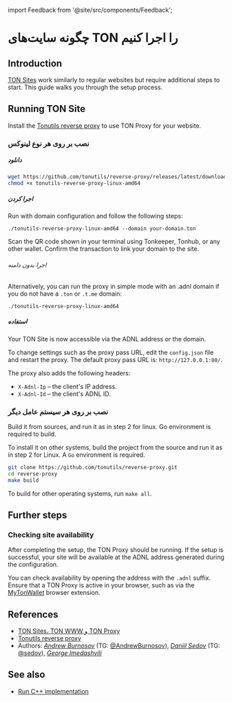 import Feedback from '@site/src/components/Feedback';

# چگونه سایت‌های TON را اجرا کنیم

## Introduction

[TON Sites](https://blog.ton.org/ton-sites) work similarly to regular websites but require additional steps to start. This guide walks you through the setup process.

## Running TON Site

Install the [Tonutils reverse proxy](https://github.com/tonutils/reverse-proxy) to use TON Proxy for your website.

### نصب بر روی هر نوع لینوکس

##### دانلود

```bash
wget https://github.com/tonutils/reverse-proxy/releases/latest/download/tonutils-reverse-proxy-linux-amd64
chmod +x tonutils-reverse-proxy-linux-amd64
```

##### اجرا کردن

Run with domain configuration and follow the following steps:

```
./tonutils-reverse-proxy-linux-amd64 --domain your-domain.ton 
```

Scan the QR code shown in your terminal using Tonkeeper, Tonhub, or any other wallet. Confirm the transaction to link your domain to the site.

###### اجرا بدون دامنه

Alternatively, you can run the proxy in simple mode with an .adnl domain if you do not have a `.ton` or `.t.me` domain:

```
./tonutils-reverse-proxy-linux-amd64
```

##### استفاده

Your TON Site is now accessible via the ADNL address or the domain.

To change settings such as the proxy pass URL, edit the `config.json` file and restart the proxy. The default proxy pass URL is: `http://127.0.0.1:80/`.

The proxy also adds the following headers:

- `X-Adnl-Ip` – the client's IP address.
- `X-Adnl-Id` – the client's ADNL ID.

### نصب بر روی هر سیستم عامل دیگر

Build it from sources, and run it as in step 2 for linux. Go environment is required to build.

To install it on other systems, build the project from the source and run it as in step 2 for Linux. A `Go` environment is required.

```bash
git clone https://github.com/tonutils/reverse-proxy.git
cd reverse-proxy
make build
```

To build for other operating systems, run `make all`.

## Further steps

### Checking site availability

After completing the setup, the TON Proxy should be running. If the setup is successful, your site will be available at the ADNL address generated during the configuration.

You can check availability by opening the address with the `.adnl` suffix. Ensure that a TON Proxy is active in your browser, such as via the [MyTonWallet](https://mytonwallet.io/) browser extension.

## References

- [TON Sites، TON WWW و TON Proxy](https://blog.ton.org/ton-sites)
- [Tonutils reverse proxy](https://github.com/tonutils/reverse-proxy)
- Authors: [_Andrew Burnosov_](https://github.com/AndreyBurnosov) (TG: [@AndrewBurnosov](https://t.me/AndreyBurnosov)), [_Daniil Sedov_](https://gusarich.com) (TG: [@sedov](https://t.me/sedov)), [_George Imedashvili_](https://github.com/drforse)

## See also

- [Run C++ implementation](/v3/guidelines/web3/ton-proxy-sites/running-your-own-ton-proxy)

<Feedback />

